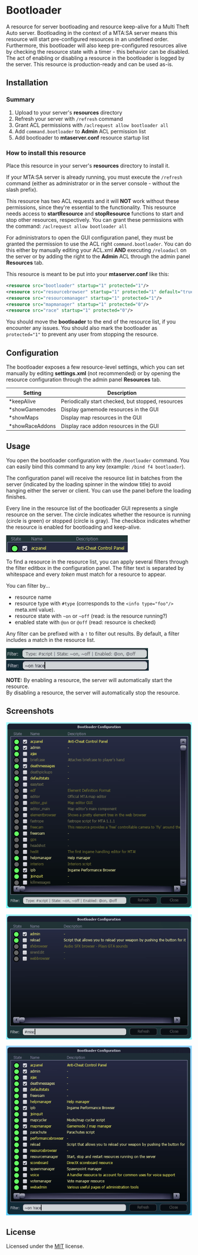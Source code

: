 # Bootloader

A resource for server bootloading and resource keep-alive for a Multi Theft Auto server. Bootloading in the context of a MTA:SA server means this resource will start pre-configured resources in an undefined order. Furthermore, this bootloader will also keep pre-configured resources alive by checking the resource state with a timer - this behavior can be disabled. The act of enabling or disabling a resource in the bootloader is logged by the server. This resource is production-ready and can be used as-is.

## Installation

### Summary

1. Upload to your server's **resources** directory
2. Refresh your server with `/refresh` command
3. Grant ACL permissions with `/aclrequest allow bootloader all`
4. Add `command.bootloader` to **Admin** ACL permission list
5. Add bootloader to **mtaserver.conf** resource startup list

### How to install this resource

Place this resource in your server's **resources** directory to install it.

If your MTA:SA server is already running, you must execute the `/refresh` command (either as administrator or in the server console - without the slash prefix).

This resource has two ACL requests and it will __NOT__ work without these permissions, since they're essential to the functionality. This resource needs access to **startResource** and **stopResource** functions to start and stop other resources, respectively. You can grant these permissions with the command: `/aclrequest allow bootloader all`

For administrators to open the GUI configuration panel, they must be granted the permission to use the ACL right `command.bootloader`. You can do this either by manually editing your ACL.xml __AND__ executing `/reloadacl` on the server or by adding the right to the **Admin** ACL through the admin panel **Resources** tab.

This resource is meant to be put into your **mtaserver.conf** like this:
```xml
<resource src="bootloader" startup="1" protected="1"/>
<resource src="resourcebrowser" startup="1" protected="1" default="true"/>
<resource src="resourcemanager" startup="1" protected="1"/>
<resource src="mapmanager" startup="1" protected="0"/>
<resource src="race" startup="1" protected="0"/>
```

You should move the **bootloader** to the end of the resource list, if you encounter any issues. You should also mark the bootloader as `protected="1"` to prevent any user from stopping the resource.

## Configuration

The bootloader exposes a few resource-level settings, which you can set manually by editing **settings.xml** (not recommended) or by opening the resource configuration through the admin panel **Resources** tab.

| Setting          | Description                                        |
| ---------------- | -------------------------------------------------- |
| \*keepAlive      | Periodically start checked, but stopped, resources |
| \*showGamemodes  | Display gamemode resources in the GUI              |
| \*showMaps       | Display map resources in the GUI                   |
| \*showRaceAddons | Display race addon resources in the GUI            |

## Usage

You open the bootloader configuration with the `/bootloader` command. You can easily bind this command to any key (example: `/bind f4 bootloader`).

The configuration panel will receive the resource list in batches from the server (indicated by the loading spinner in the window title) to avoid hanging either the server or client. You can use the panel before the loading finishes.

Every line in the resource list of the bootloader GUI represents a single resource on the server. The circle indicates whether the resource is running (circle is green) or stopped (circle is gray). The checkbox indicates whether the resource is enabled for bootloading and keep-alive.

![A line in the resource list of the bootloader window](.github/bootloader-line.png)

To find a resource in the resource list, you can apply several filters through the filter editbox in the configuration panel. The filter text is separated by whitespace and every *token* must match for a resource to appear.

You can filter by...

- resource name
- resource type with `#type` (corresponds to the `<info type="foo"/>` meta.xml value).
- resource state with `~on` or `~off` (read: is the resource running?)
- enabled state with `@on` or `@off` (read: resource is checked)

Any filter can be prefixed with a `!` to filter out results. By default, a filter includes a match in the resource list.

![The filter editbox in the bootloader window](.github/bootloader-filter.png)
![An example filter text](.github/bootloader-filter-filled.png)

**NOTE:** By enabling a resource, the server will automatically start the resource.  
By disabling a resource, the server will automatically stop the resource.

## Screenshots

![The bootloader configuration window](.github/bootloader.png)

![The bootloader configuration window with a filter to match 'misc' type resources](.github/bootloader-misc.png)

![The bootloader configuration window with a filter to match all running resources without 'race' in the name](.github/bootloader-no-race.png)

## License

Licensed under the [MIT](LICENSE.txt) license.
